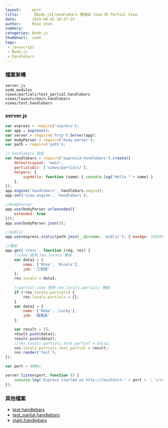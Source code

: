 ```yaml
---
layout:     post
title:      【Node.js】handlebars 傳值給 View 和 Partial View
date:       2018-08-02 10:37:19
author:     Mike Chen
summary:    
categories: Node.js
thumbnail:  code
tags:
 - javascript
 - Node.js 
 - handlebars
---
```


### 檔案架構

```
server.js
node_modules
views/partials/test_partial.handlebars
views/layouts/main.handlebars
views/test.handlebars
```

### server.js

```javascript
var express = require('express');
var app = express();
var server = require('http').Server(app);
var bodyParser = require('body-parser');
var path = require('path');

// handlebars 設定
var handlebars = require('express3-handlebars').create({
    defaultLayout: 'main',
    partialsDir: ['views/partials/'],
    helpers: {
        sayHello: function (name) { console.log("Hello " + name) }
    },
});
app.engine('handlebars', handlebars.engine);
app.set('view engine', 'handlebars');

//bodyParser
app.use(bodyParser.urlencoded({
    extended: true
}));
app.use(bodyParser.json());

//public
app.use(express.static(path.join(__dirname, 'public'), { maxAge: 31557600000 }));

//路由
app.get('/test', function (req, res) {
    //view 使用 res.locals 傳值
    var data1 = {
        name: ['Mike', 'Nicole'],
        job: '工程師'
    };
	res.locals = data1;
	
    //partial view 使用 res.locals.partials 傳值
    if (!res.locals.partials) {
        res.locals.partials = {};
    }
    var data2 = {
        name: ['Hebe', 'Lucky'],
        job: '業務員'
    };

	var result = [];
	result.push(data1);
	result.push(data2);
    //res.locals.partials.test_partial = data2;
	res.locals.partials.test_partial = result;
    res.render('test');
});

var port = 4000;

server.listen(port, function () {
    console.log('Express started on http://localhost:' + port + '; \r\npress Ctrl+C to terminate.');
});

```


### 其他檔案
* [test.handlebars](https://mike2014mike.github.io/sample/2018-08-02/test.handlebars)
* [test_partial.handlebars](https://mike2014mike.github.io/sample/2018-08-02/test_partial.handlebars)
* [main.handlebars](https://mike2014mike.github.io/sample/2018-08-02/main.handlebars)

